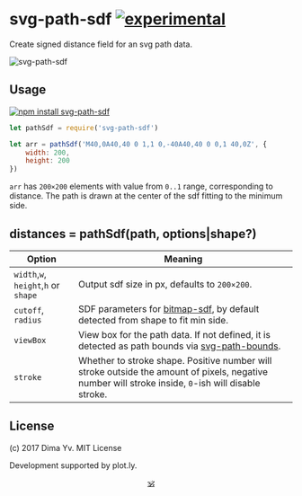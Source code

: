 # svg-path-sdf [![experimental](https://img.shields.io/badge/stability-unstable-green.svg)](http://github.com/badges/stability-badges)

Create signed distance field for an svg path data.

![svg-path-sdf](https://github.com/dy/svg-path-sdf/blob/master/preview.png?raw=true)

## Usage

[![npm install svg-path-sdf](https://nodei.co/npm/svg-path-sdf.png?mini=true)](https://npmjs.org/package/svg-path-sdf/)

```js
let pathSdf = require('svg-path-sdf')

let arr = pathSdf('M40,0A40,40 0 1,1 0,-40A40,40 0 0,1 40,0Z', {
	width: 200,
	height: 200
})
```

`arr` has `200×200` elements with value from `0..1` range, corresponding to distance. The path is drawn at the center of the sdf fitting to the minimum side.

## distances = pathSdf(path, options|shape?)

Option | Meaning
---|---
`width`,`w`, `height`,`h` or `shape` | Output sdf size in px, defaults to `200×200`.
`cutoff`, `radius` | SDF parameters for [bitmap-sdf](https://github.com/dy/bitmap-sdf), by default detected from shape to fit min side.
`viewBox` | View box for the path data. If not defined, it is detected as path bounds via [svg-path-bounds](https://github.com/dy/svg-path-bounds).
`stroke` | Whether to stroke shape. Positive number will stroke outside the amount of pixels, negative number will stroke inside, `0`-ish will disable stroke.

## License

(c) 2017 Dima Yv. MIT License

Development supported by plot.ly.

<p align=center><a href="https://github.com/krishnized/license/">🕉</a></p>

